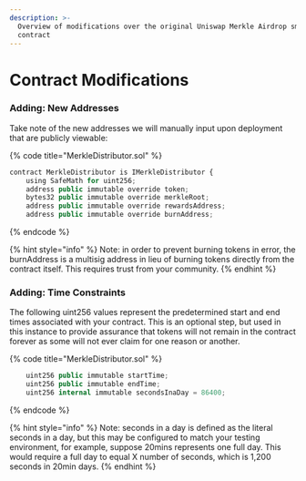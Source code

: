 ```yaml
---
description: >-
  Overview of modifications over the original Uniswap Merkle Airdrop smart
  contract
---
```


# Contract Modifications

### Adding: New Addresses

Take note of the new addresses we will manually input upon deployment that are publicly viewable:

{% code title="MerkleDistributor.sol" %}
```javascript
contract MerkleDistributor is IMerkleDistributor {
    using SafeMath for uint256;
    address public immutable override token;
    bytes32 public immutable override merkleRoot;
    address public immutable override rewardsAddress;
    address public immutable override burnAddress;
```
{% endcode %}

{% hint style="info" %}
 Note: in order to prevent burning tokens in error, the burnAddress is a multisig address in lieu of  burning tokens directly from the contract itself. This requires trust from your community.
{% endhint %}

### Adding: Time Constraints

The following uint256 values represent the predetermined start and end times associated with your contract. This is an optional step, but used in this instance to provide assurance that tokens will not remain in the contract forever as some will not ever claim for one reason or another.

{% code title="MerkleDistributor.sol" %}
```csharp
    uint256 public immutable startTime;
    uint256 public immutable endTime;
    uint256 internal immutable secondsInaDay = 86400;
```
{% endcode %}

{% hint style="info" %}
Note: seconds in a day is defined as the literal seconds in a day, but this may be configured to match your testing environment, for example, suppose 20mins represents one full day. This would require a full day to equal X number of seconds, which is 1,200 seconds in 20min days.
{% endhint %}

